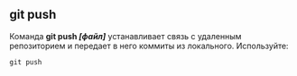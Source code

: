 ## git push 

Команда **git push *[файл]*** устанавливает связь с удаленным репозиторием и передает в него коммиты из локального.
Используйте:
```TypeScript=
git push
```